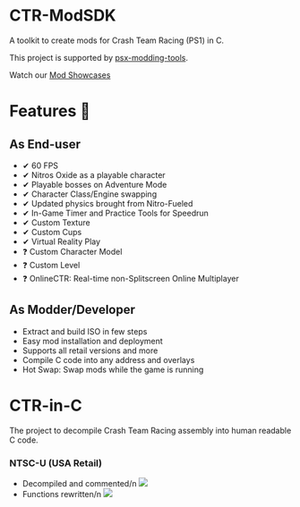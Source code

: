 
# CTR-ModSDK

A toolkit to create mods for Crash Team Racing (PS1) in C.

This project is supported by [psx-modding-tools](https://github.com/mateusfavarin/psx-modding-toolchain).

Watch our [Mod Showcases](https://www.youtube.com/playlist?list=PL2jaTxWyUt6yOsEhidU4zAENmCXetvbNW)
# Features 📃

## As End-user
- ✔ 60 FPS
- ✔ Nitros Oxide as a playable character
- ✔ Playable bosses on Adventure Mode
- ✔ Character Class/Engine swapping
- ✔ Updated physics brought from Nitro-Fueled
- ✔ In-Game Timer and Practice Tools for Speedrun
- ✔ Custom Texture
- ✔ Custom Cups
- ✔ Virtual Reality Play
- ❓ Custom Character Model
- ❓ Custom Level
- ❓ OnlineCTR: Real-time non-Splitscreen Online Multiplayer

## As Modder/Developer

- Extract and build ISO in few steps
- Easy mod installation and deployment
- Supports all retail versions and more
- Compile C code into any address and overlays
- Hot Swap: Swap mods while the game is running
# CTR-in-C

The project to decompile Crash Team Racing assembly into human readable C code.

### NTSC-U (USA Retail)

- Decompiled and commented/n
![](https://progress-bar.dev/97/)
- Functions rewritten/n
![](https://progress-bar.dev/92/?scale=1171&width=300&suffix=%20functions%20out%20of%201171)

### 
